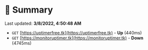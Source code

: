 # 📖 Summary
Last updated: **3/8/2022, 4:50:48 AM**

- `GET` [https://uptimerfree.tk](https://uptimerfree.tk) - **Up** (440ms)
- `GET` [https://monitoruptimer.tk](https://monitoruptimer.tk) - **Down** (4745ms)
